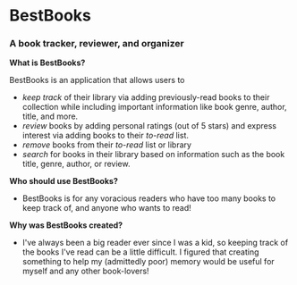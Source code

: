 # BestBooks

### A book tracker, reviewer, and  organizer

**What is BestBooks?**

BestBooks is an application that allows users to 
- *keep track* of their library via adding previously-read books to their collection while including important 
information like book genre, author, title, and more. 
- *review* books by adding personal ratings (out of 5 stars) and express interest via adding books to their 
*to-read* list.
- *remove* books from their *to-read* list or library
- *search* for books in their library based on information such as the book title, genre, author, or review.

**Who should use BestBooks?**
- BestBooks is for any voracious readers who have too many books to keep track of, and anyone who wants
to read!

**Why was BestBooks created?**
- I've always been a big reader ever since I was a kid, so keeping track of the books I've read can be a little 
difficult. I figured that creating something to help my (admittedly poor) memory would be useful for 
myself and any other book-lovers!

  